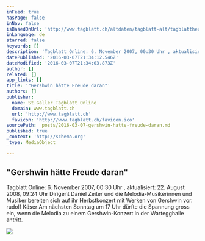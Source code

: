 ```yaml
---
inFeed: true
hasPage: false
inNav: false
isBasedOnUrl: 'http://www.tagblatt.ch/altdaten/tagblatt-alt/tagblattheute/ot/rorschach/tb-ot/art795,159895'
inLanguage: de
starred: false
keywords: []
description: 'Tagblatt Online: 6. November 2007, 00:30 Uhr , aktualisiert: 22. August 2008, 09:24 Uhr Dirigent Daniel Zeiter und die Melodia-Musikerinnen und Musiker bereiten sich auf ihr Herbstkonzert mit Werken von Gershwin vor. rudolf Käser Am nächsten Sonntag um 17 Uhr dürfte die Spannung gross ein, wenn die Melodia zu einem Gershwin-Konzert in der Wartegghalle antritt.'
datePublished: '2016-03-07T21:34:12.546Z'
dateModified: '2016-03-07T21:34:03.873Z'
author: []
related: []
app_links: []
title: '"Gershwin hätte Freude daran"'
authors: []
publisher:
  name: St.Galler Tagblatt Online
  domain: www.tagblatt.ch
  url: 'http://www.tagblatt.ch'
  favicon: 'http://www.tagblatt.ch/favicon.ico'
sourcePath: _posts/2016-03-07-gershwin-hatte-freude-daran.md
published: true
_context: 'http://schema.org'
_type: MediaObject

---
```

<article style=""><h1>"Gershwin hätte Freude daran"</h1><p>Tagblatt Online: 6. November 2007, 00:30 Uhr , aktualisiert: 22. August 2008, 09:24 Uhr Dirigent Daniel Zeiter und die Melodia-Musikerinnen und Musiker bereiten sich auf ihr Herbstkonzert mit Werken von Gershwin vor. rudolf Käser Am nächsten Sonntag um 17 Uhr dürfte die Spannung gross ein, wenn die Melodia zu einem Gershwin-Konzert in der Wartegghalle antritt.</p><img src="https://s3-us-west-2.amazonaws.com/the-grid-img/p/553148042408aaf02b741f33d7a8547b28bd0b13.jpg" /></article>